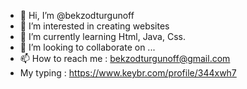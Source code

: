 - 👋 Hi, I’m @bekzodturgunoff
- 👀 I’m interested in creating websites
- 🌱 I’m currently learning Html, Java, Css.
- 💞️ I’m looking to collaborate on ...
- 📫 How to reach me : bekzodturgunoff@gmail.com
-    My typing : https://www.keybr.com/profile/344xwh7

<!---
bekzodturgunoff/bekzodturgunoff is a ✨ special ✨ repository because its `README.md` (this file) appears on your GitHub profile.
You can click the Preview link to take a look at your changes.
--->
